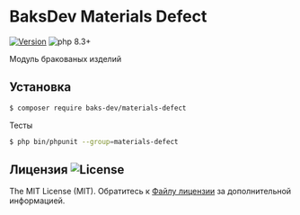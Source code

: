 # BaksDev Materials Defect

[![Version](https://img.shields.io/badge/version-7.1.0-blue)](https://github.com/baks-dev/materials-defect/releases)
![php 8.3+](https://img.shields.io/badge/php-min%208.3-red.svg)

Модуль бракованых изделий

## Установка

``` bash
$ composer require baks-dev/materials-defect
```

Тесты

``` bash
$ php bin/phpunit --group=materials-defect
```

## Лицензия ![License](https://img.shields.io/badge/MIT-green)

The MIT License (MIT). Обратитесь к [Файлу лицензии](LICENSE.md) за дополнительной информацией.
